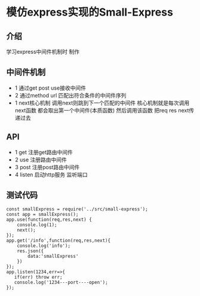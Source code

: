 # 模仿express实现的Small-Express
## 介绍
学习express中间件机制时 制作  

## 中间件机制
* 1 通过get post use接收中间件
* 2 通过method url 匹配出符合条件的中间件序列
* 1 next核心机制 调用next则跳到下一个匹配的中间件 核心机制就是每次调用next函数 都会取出第一个中间件(本质函数) 然后调用该函数 把req res next传递过去

## API
* 1 get  注册get路由中间件
* 2 use  注册路由中间件
* 3 post 注册post路由中间件
* 4 listen 启动http服务 监听端口

## 测试代码
```$xslt
const smallExpress = require('../src/small-express');
const app = smallExpress();
app.use(function(req,res,next) {
    console.log(1);
    next();
});
app.get('/info',function(req,res,next){
    console.log('info');
    res.json({
        data:'smallExpress'
    })
});
app.listen(1234,err=>{
   if(err) throw err;
   console.log('1234---port----open');
});
```